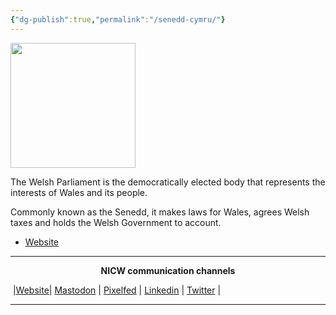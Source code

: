```yaml
---
{"dg-publish":true,"permalink":"/senedd-cymru/"}
---
```


<img src="https://senedd.wales/SiteCollectionImages/News%20images/Logo%20(jpg)%20-%20Senedd%20Cymru%20resize.jpg" height="200">


The Welsh Parliament is the democratically elected body that represents the interests of Wales and its people.

Commonly known as the Senedd, it makes laws for Wales, agrees Welsh taxes and holds the Welsh Government to account.

- [Website](https://senedd.cymru) 

***
<p style="text-align: center;font-weight:bold";>NICW communication channels</p>

󠁧 |[Website](https://nationalinfrastructurecommission.wales)| [Mastodon](https://toot.wales/@NICW) | [Pixelfed](https://pix.toot.wales/NICW) | [Linkedin](https://www.linkedin.com/company/26268509/) | [Twitter](https://twitter.com/InfraCommCymru) |
***



